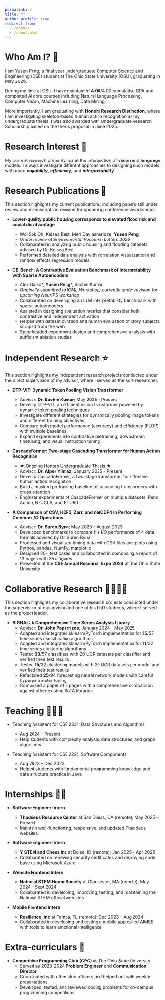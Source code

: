 ```yaml
---
permalink: /
title: ""
author_profile: true
redirect_from: 
  - /about/
  - /about.html
---
```


Who Am I? 👀
======
I am Yusen Peng, a final year undergraduate Computer Science and Engineering (CSE) student at The Ohio State University (OSU), graduating in May 2026. 

During my time at OSU, I have maintained **4.00**/4.00 cumulative GPA and completed AI core courses including Natural Language Processing, Computer Vision, Machine Learning, Data Mining.

More importantly, I am graduating with **Honors Research Distinction**, where I am investigating skeleton-based human action recognition as my undergraduate thesis. I was also awarded with Undergraduate Research Scholarship based on the thesis proposal in June 2025.


Research Interest 🧠
======
My current research primarily lies at the intersection of **vision** and **language** models. I always investigate different approaches to designing such models with more ***capability***, ***efficiency***, and ***interpretability***.

Research Publications 🚀
======

This section highlights my current publications, including papers still under review and manuscripts in revision for upcoming conferences/workshops.

* **Lower-quality public housing corresponds to elevated flood risk and social disadvantage**
  * Woi Sok Oh, Kelsea Best, Meri Davlasheridze, **Yusen Peng**
  * *Under review at Environmental Research Letters 2025*
  * Collaborated in analyzing public housing and flooding datasets advised by Dr. Kelsea Best
  * Performed detailed data analysis with correlation visualization and random effects regression models

* **CE-Bench: A Contrastive Evaluation Benchmark of Interpretability with Sparse Autoencoders**
  * Alex Gulko\*, **Yusen Peng**\*, Sachin Kumar
  * *Originally submitted to ICML Workshop; currently under revision for upcoming NeurIPS workshop*
  * Collaborated on developing an LLM interpretability benchmark with sparse autoencoders
  * Assisted in designing evaluation metrics that consider both contrastive and independent activation
  * Helped with dataset curation and human evaluation of story subjects scraped from the web
  * Spearheaded experiment design and comprehensive analysis with sufficient ablation studies

Independent Research ⭐️
======

This section highlights my independent research projects conducted under the direct supervision of my advisor, where I served as the sole researcher.

* **DTP-ViT: Dynamic Token Pooling Vision Transformer**
  * Advisor: **Dr. Sachin Kumar**; May 2025 - Present
  * Develop DTP-ViT, an efficient vision transformer powered by dynamic token pooling techniques
  * Investigate different strategies for dynamically pooling image tokens and different training objectives
  * Compare both model performance (accuracy) and efficiency (FLOP) with multiple baselines
  * Expand experiments into contrastive pretraining, downstream finetuning, and visual instruction tuning

* **CascadeFormer: Two-stage Cascading Transformer for Human Action Recognition**
  * ★ Ongoing Honors Undergraduate Thesis ★
  * Advisor: **Dr. Alper Yilmaz**; January 2025 - Present
  * Develop CascadeFormer, a two-stage transformer for effective human action recognition
  * Build a masked pretraining baseline of cascading transformers with cross attention
  * Engineer experiments of CascadeFormer on multiple datasets: Penn Action, N-UCLA, and NTU60

* **A Comparison of CSV, HDF5, Zarr, and netCDF4 in Performing Common I/O Operations**
  * Advisor: **Dr. Suren Byna**; May 2023 - August 2023
  * Developed benchmarks to compare file I/O performance of 4 data formats advised by Dr. Suren Byna
  * Processed and visualized timing data with CSV files and plots using Python, pandas, NumPy, matplotlib
  * Designed 20+ test cases and collaborated in composing a report of 13 pages with 35+ figures
  * Presented at the **CSE Annual Research Expo 2024** at The Ohio State University
  
Collaborative Research 👨‍👨‍👦‍👦
======

This section highlights my collaborative research projects conducted under the supervision of my advisor and one of his PhD students, where I served as the project leader.

* **SIGNAL: A Comprehensive Time Series Analysis Library**
  * Advisor: **Dr. John Paparrizos**; January 2024 - May 2025
  * Adapted and integrated sklearn/PyTorch implementation for **15**/57 time series classification algorithms
  * Adapted and integrated sklearn/PyTorch implementation for **11**/32 time series clustering algorithms
  * Tested **33**/57 classifiers with 20 UCR datasets per classifier and verified their test results
  * Tested **15**/32 clustering models with 20 UCR datasets per model and verified their test results
  * Refactored **25**/94 forecasting neural network models with careful hyperparameter tuning
  * Composed a paper of 5 pages with a comprehensive comparison against other existing SoTA libraries

  
Teaching 🧑🏻‍🏫
======

* Teaching Assistant for CSE 2331: Data Structures and Algorithms
  * Aug 2024 – Present
  * Help students with complexity analysis, data structures, and graph algorithms

* Teaching Assistant for CSE 2221: Software Components
  * Aug 2023 – Dec 2023
  * Helped students with fundamental programming knowledge and data structure practice in Java


Internships 👨‍💻
======

* **Software Engineer Intern**
  * **Thaddeus Resource Center** at San Dimas, CA (remote); May 2025 – Present
  * Maintain well-functioning, responsive, and updated Thaddeus websites

* **Software Engineer Intern**
  * **Y STEM and Chess Inc** at Boise, ID (remote); Jan 2025 – Apr 2025
  * Collaborated on renewing security certificates and deploying code base using Microsoft Azure

* **Website Frontend Intern**
  * **National STEM Honor Society** at Gloucester, MA (remote); May 2024 – Sept 2024
  * Collaborated in developing, improving, testing, and maintaining the National STEM official websites

* **Mobile Frontend Intern**
  * **Resilience, Inc** at Tampa, FL (remote); Dec 2023 – Aug 2024
  * Collaborated in developing and testing a mobile app called AIMEE with tools to learn emotional intelligence

Extra-curriculars 🔮
======

* **Competitive Programming Club (CPC)** @ The Ohio State University
  * Served as 2023-2024 **Problem Engineer** and **Communication Director**
  * Coordinated with other club officers and helped out with weekly presentations
  * Developed, tested, and reviewed coding problems for on-campus programming competitions
